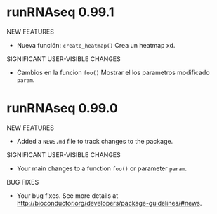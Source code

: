 # runRNAseq 0.99.1

NEW FEATURES

-   Nueva función: `create_heatmap()` Crea un heatmap xd.

SIGNIFICANT USER-VISIBLE CHANGES

-   Cambios en la funcion `foo()` Mostrar el los parametros modificado `param`.


# runRNAseq 0.99.0

NEW FEATURES

-   Added a `NEWS.md` file to track changes to the package.

SIGNIFICANT USER-VISIBLE CHANGES

-   Your main changes to a function `foo()` or parameter `param`.

BUG FIXES

-   Your bug fixes. See more details at <http://bioconductor.org/developers/package-guidelines/#news>.

